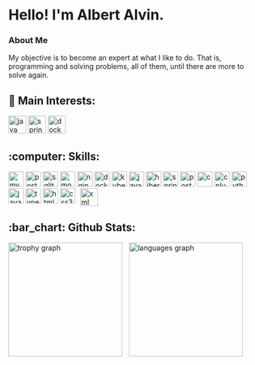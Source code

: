 <h1 align="left">Hello! I'm Albert Alvin.</h1>

###
<h3>About Me</h3>
<p align="left">My objective is to become an expert at what I like to do. That is, programming and solving problems, all of them, until there are more to solve again.</p>

###

<!-- <img align="center" alt="java" src="" height="30" /> -->

<h2 align="left">🔎 Main Interests:</h2>
<div align="left">
  <img alt="java" src="https://img.shields.io/badge/Java-b51f1f?style=for-the-badge&logo=openjdk&logoColor=white" height="35" />
  <img alt="spring" src="https://img.shields.io/badge/Spring-6DB33F?style=for-the-badge&logo=spring&logoColor=white" height="35" />
  <img alt="docker" src="https://img.shields.io/badge/Docker-2CA5E0?style=for-the-badge&logo=docker&logoColor=white" height="35" />
</div>

###

<h2 align="left">:computer: Skills:</h2>
<div align="left">
  <img alt="mysql" src="https://img.shields.io/badge/mysql-4479A1.svg?style=for-the-badge&logo=mysql&logoColor=white" height="30" />
  <img alt="postgres" src="https://img.shields.io/badge/postgres-%23316192.svg?style=for-the-badge&logo=postgresql&logoColor=white" height="30" />
  <img alt="sqlite" src="https://img.shields.io/badge/sqlite-%2307355e.svg?style=for-the-badge&logo=sqlite&logoColor=white" height="30" />
  <img alt="mongodb" src="https://img.shields.io/badge/MongoDB-%234ea94b.svg?style=for-the-badge&logo=mongodb&logoColor=white" height="30" />
  <img alt="nginx" src="https://img.shields.io/badge/nginx-%23009639.svg?style=for-the-badge&logo=nginx&logoColor=white" height="30" />
  <img alt="docker" src="https://img.shields.io/badge/docker-%230db7ed.svg?style=for-the-badge&logo=docker&logoColor=white" height="30" />
  <img alt="kubernetes" src="https://img.shields.io/badge/kubernetes-%23326ce5.svg?style=for-the-badge&logo=kubernetes&logoColor=white" height="30" />
  <img alt="java" src="https://img.shields.io/badge/Java-b51f1f?style=for-the-badge&logo=openjdk&logoColor=white" height="30" />
  <img alt="hibernate" src="https://img.shields.io/badge/Hibernate-59666C?style=for-the-badge&logo=Hibernate&logoColor=white" height="30" />
  <img alt="spring" src="https://img.shields.io/badge/Spring-6DB33F?style=for-the-badge&logo=spring&logoColor=white" height="30" />
  <img alt="postman" src="https://img.shields.io/badge/Postman-FF6C37?style=for-the-badge&logo=postman&logoColor=white" height="30" />
  <img alt="c" src="https://img.shields.io/badge/c-%2300599C.svg?style=for-the-badge&logo=c&logoColor=white" height="30" />
  <img alt="cplusplus" src="https://img.shields.io/badge/c++-%2300599C.svg?style=for-the-badge&logo=c%2B%2B&logoColor=white" height="30" />
  <img alt="python" src="https://img.shields.io/badge/Python-FFD43B?style=for-the-badge&logo=python&logoColor=blue" height="30" />
  <img alt="javascript" src="https://img.shields.io/badge/javascript-%23323330.svg?style=for-the-badge&logo=javascript&logoColor=%23F7DF1E" height="30" />
  <img alt="typescript" src="https://img.shields.io/badge/typescript-%23007ACC.svg?style=for-the-badge&logo=typescript&logoColor=white" height="30" />
  <img alt="html5" src="https://img.shields.io/badge/html5-%23E34F26.svg?style=for-the-badge&logo=html5&logoColor=white" height="30" />
  <img alt="css3" src="https://img.shields.io/badge/css3-%231572B6.svg?style=for-the-badge&logo=css3&logoColor=white" height="30" />
  <img width="2" />
  <img src="https://cdn.jsdelivr.net/gh/devicons/devicon/icons/xml/xml-original.svg" height="35" alt="xml logo" align="top" />
  <img width="2" />
</div>

###


<h2 align="left">:bar_chart: Github Stats:</h2>
<div align="left">
  <img src="https://github-profile-trophy.vercel.app?username=AlbertAlvin8080&theme=dracula&column=3&row=2&margin-w=8&margin-h=8&no-bg=false&no-frame=false&order=4" height="225" alt="trophy graph"  />
  <img width="5" />
  <img src="https://github-readme-stats.vercel.app/api/top-langs?username=AlbertAlvin8080&locale=en&hide_title=false&layout=compact&card_width=350&langs_count=10&theme=dracula&hide_border=false&order=2&hide=html,css,smarty" height="225" alt="languages graph"  />
<!--   <img src="https://github-readme-stats.vercel.app/api?username=AlbertAlvin8080&hide_title=false&hide_rank=false&show_icons=true&include_all_commits=true&count_private=true&disable_animations=false&card_width=320&theme=dracula&locale=en&hide_border=false&order=1" height="150" alt="stats graph"  /> -->
</div>
